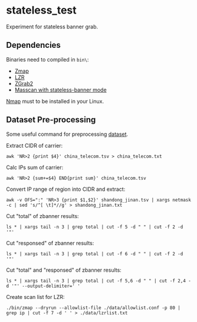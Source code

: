 # stateless_test

Experiment for stateless banner grab.

## Dependencies

Binaries need to compiled in `bin\`:

- [Zmap](https://github.com/zmap/zmap)
- [LZR](https://github.com/stanford-esrg/lzr)
- [ZGrab2](https://github.com/zmap/zgrab2)
- [Masscan with stateless-banner mode](https://github.com/lfishRhungry/masscan-learn/tree/stateless)

[Nmap](https://nmap.org/) must to be installed in your Linux.

## Dataset Pre-processing

Some useful command for preprocessing [dataset](https://ip.bczs.net/).

Extract CIDR of carrier:

```
awk 'NR>2 {print $4}' china_telecom.tsv > china_telecom.txt
```

Calc IPs sum of carrier:

```
awk 'NR>2 {sum+=$4} END{print sum}' china_telecom.tsv
```

Convert IP range of region into CIDR and extract:

```
awk -v OFS=":" 'NR>3 {print $1,$2}' shandong_jinan.tsv | xargs netmask -c | sed 's/^[ \t]*//g' > shandong_jinan.txt
```

Cut "total" of zbanner results:

```
ls * | xargs tail -n 3 | grep total | cut -f 5 -d " " | cut -f 2 -d '"'
```

Cut "responsed" of zbanner results:

```
ls * | xargs tail -n 3 | grep total | cut -f 6 -d " " | cut -f 2 -d '"'
```

Cut "total" and "responsed" of zbanner results:

```
ls * | xargs tail -n 3 | grep total | cut -f 5,6 -d " " | cut -f 2,4 -d '"' --output-delimiter=' '
```

Create scan list for LZR:

```
./bin/zmap --dryrun --allowlist-file ./data/allowlist.conf -p 80 | grep ip | cut -f 7 -d ' ' > ./data/lzrlist.txt
```

